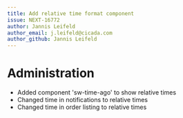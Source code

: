 ```yaml
---
title: Add relative time format component
issue: NEXT-16772
author: Jannis Leifeld
author_email: j.leifeld@cicada.com 
author_github: Jannis Leifeld
---
```

# Administration
* Added component 'sw-time-ago' to show relative times
* Changed time in notifications to relative times
* Changed time in order listing to relative times
